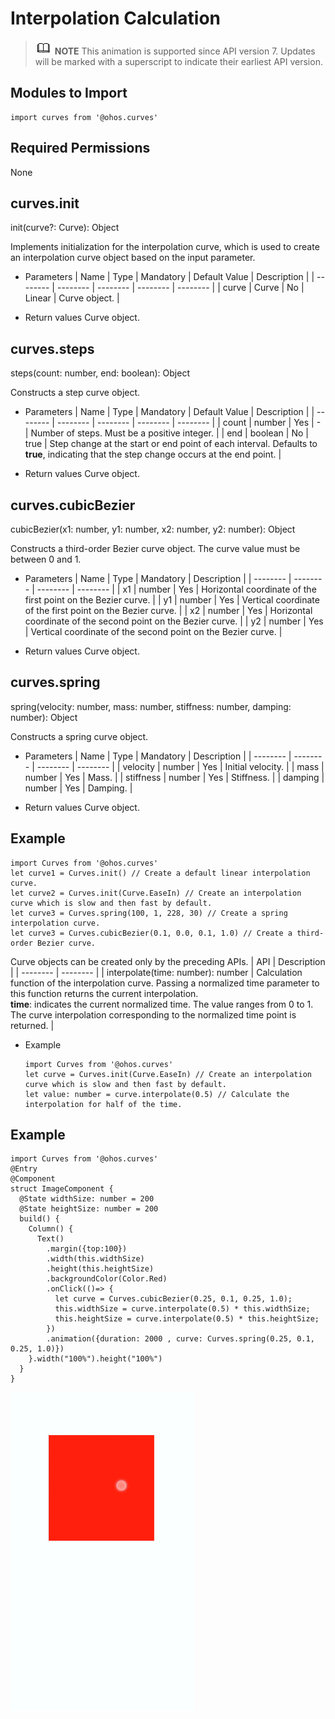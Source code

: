 # Interpolation Calculation


> ![icon-note.gif](public_sys-resources/icon-note.gif) **NOTE**
> This animation is supported since API version 7. Updates will be marked with a superscript to indicate their earliest API version.


## Modules to Import

  
```
import curves from '@ohos.curves'
```


## Required Permissions

None


## curves.init

init(curve?: Curve): Object


Implements initialization for the interpolation curve, which is used to create an interpolation curve object based on the input parameter.


- Parameters
    | Name | Type | Mandatory | Default Value | Description | 
  | -------- | -------- | -------- | -------- | -------- |
  | curve | Curve | No | Linear | Curve object. | 

- Return values
  Curve object.


## curves.steps

steps(count: number, end: boolean): Object


Constructs a step curve object.


- Parameters
    | Name | Type | Mandatory | Default Value | Description | 
  | -------- | -------- | -------- | -------- | -------- |
  | count | number | Yes | - | Number of steps. Must be a positive integer. | 
  | end | boolean | No | true | Step change at the start or end point of each interval. Defaults to **true**, indicating that the step change occurs at the end point. | 

- Return values
  Curve object.


## curves.cubicBezier

cubicBezier(x1: number, y1: number, x2: number, y2: number): Object


Constructs a third-order Bezier curve object. The curve value must be between 0 and 1.


- Parameters
    | Name | Type | Mandatory | Description | 
  | -------- | -------- | -------- | -------- |
  | x1 | number | Yes | Horizontal coordinate of the first point on the Bezier curve. | 
  | y1 | number | Yes | Vertical coordinate of the first point on the Bezier curve. | 
  | x2 | number | Yes | Horizontal coordinate of the second point on the Bezier curve. | 
  | y2 | number | Yes | Vertical coordinate of the second point on the Bezier curve. | 

- Return values
  Curve object.


## curves.spring

spring(velocity: number, mass: number, stiffness: number, damping: number): Object


Constructs a spring curve object.


- Parameters
    | Name | Type | Mandatory | Description | 
  | -------- | -------- | -------- | -------- |
  | velocity | number | Yes | Initial velocity. | 
  | mass | number | Yes | Mass. | 
  | stiffness | number | Yes | Stiffness. | 
  | damping | number | Yes | Damping. | 

- Return values
  Curve object.


## Example

  
```
import Curves from '@ohos.curves'
let curve1 = Curves.init() // Create a default linear interpolation curve.
let curve2 = Curves.init(Curve.EaseIn) // Create an interpolation curve which is slow and then fast by default.
let curve3 = Curves.spring(100, 1, 228, 30) // Create a spring interpolation curve.
let curve3 = Curves.cubicBezier(0.1, 0.0, 0.1, 1.0) // Create a third-order Bezier curve.
```


  Curve objects can be created only by the preceding APIs.
  | API | Description | 
| -------- | -------- |
| interpolate(time: number): number | Calculation function of the interpolation curve. Passing a normalized time parameter to this function returns the current interpolation.<br/>**time**: indicates the current normalized time. The value ranges from 0 to 1.<br/>The curve interpolation corresponding to the normalized time point is returned. | 


- Example
    
  ```
  import Curves from '@ohos.curves'
  let curve = Curves.init(Curve.EaseIn) // Create an interpolation curve which is slow and then fast by default.
  let value: number = curve.interpolate(0.5) // Calculate the interpolation for half of the time.
  ```


## Example

  
```
import Curves from '@ohos.curves'
@Entry
@Component
struct ImageComponent {
  @State widthSize: number = 200
  @State heightSize: number = 200
  build() {
    Column() {
      Text()
        .margin({top:100})
        .width(this.widthSize)
        .height(this.heightSize)
        .backgroundColor(Color.Red)
        .onClick(()=> {
          let curve = Curves.cubicBezier(0.25, 0.1, 0.25, 1.0);
          this.widthSize = curve.interpolate(0.5) * this.widthSize;
          this.heightSize = curve.interpolate(0.5) * this.heightSize;
        })
        .animation({duration: 2000 , curve: Curves.spring(0.25, 0.1, 0.25, 1.0)})
    }.width("100%").height("100%")
  }
}
```

![en-us_image_0000001212058456](figures/en-us_image_0000001212058456.gif)

